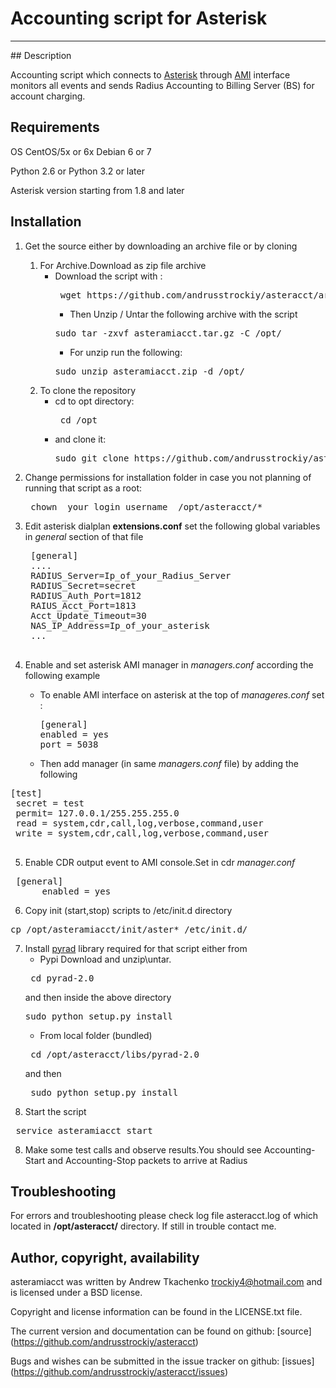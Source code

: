 # Accounting script for Asterisk
<hr> </hr>
## Description

Accounting script which connects to [Asterisk](https://www.digium.com/products/asterisk/software) through [AMI](https://wiki.asterisk.org/wiki/display/AST/AMI+Event+Documentation)
 interface monitors all events and sends Radius Accounting to Billing Server (BS) for account charging. 
 
## Requirements

OS CentOS/5x or 6x Debian 6 or 7

Python 2.6 or Python 3.2 or later

Asterisk version starting from 1.8 and later



## Installation

1. Get the source either by downloading an archive file or by cloning
   1. For Archive.Download as zip file archive
      + Download the script with :
        <pre> wget https://github.com/andrusstrockiy/asteracct/archive/master.zip -O asteramiacct.zip </pre>
        + Then Unzip / Untar the following archive with the script
        <pre>sudo tar -zxvf asteramiacct.tar.gz -C /opt/</pre>
        + For unzip run the following:
        <pre>sudo unzip asteramiacct.zip -d /opt/ </pre>
   2. To clone the repository
      + cd to opt directory:
        <pre> cd /opt </pre>
      + and clone it:
        <pre>sudo git clone https://github.com/andrusstrockiy/asteracct.git</pre>
2. Change permissions for installation folder in case you not planning of  running that script as a root:
    <pre> chown _your_login_username_ /opt/asteracct/* </pre>
3. Edit asterisk dialplan __extensions.conf__ set the following global variables in _general_ section of that file
    <pre>
    [general]
    ....
    RADIUS_Server=Ip_of_your_Radius_Server
    RADIUS_Secret=secret
    RADIUS_Auth_Port=1812
    RAIUS_Acct_Port=1813
    Acct_Update_Timeout=30
    NAS_IP_Address=Ip_of_your_asterisk
    ...
    </pre>

4. Enable and set asterisk AMI manager in <i>managers.conf</i> according the following example
    * To  enable AMI interface on asterisk at the top of <i>manageres.conf</i> set :
      <pre>
      [general] 
      enabled = yes 
      port = 5038 
      </pre>
    * Then add manager (in same  _managers.conf_ file) by adding the following 
<pre>[test]
 secret = test
 permit= 127.0.0.1/255.255.255.0 
 read = system,cdr,call,log,verbose,command,user
 write = system,cdr,call,log,verbose,command,user 
 </pre> 
5. Enable CDR output event to AMI console.Set in cdr _manager.conf_ 
<pre> [general]
      enabled = yes </pre>

6. Copy init (start,stop) scripts to /etc/init.d directory
<pre>cp /opt/asteramiacct/init/aster* /etc/init.d/ </pre>

7. Install [pyrad](https://pypi.python.org/pypi/pyrad) library required for that script either from
    * Pypi
        Download and unzip\untar.
    <pre> cd pyrad-2.0 </pre>
    and then inside the above directory
    <pre>sudo python setup.py install</pre>
    * From local folder (bundled)
    <pre> cd /opt/asteracct/libs/pyrad-2.0 </pre>
    and then 
    <pre> sudo python setup.py install</pre>
7. Start the script 
<pre> service asteramiacct start </pre>

8. Make some test calls and observe results.You should see Accounting-Start and Accounting-Stop packets to arrive at Radius



## Troubleshooting

For errors and troubleshooting please check log file asteracct.log of which located in __/opt/asteracct/__ directory.
If still in trouble contact me.



## Author, copyright, availability


asteramiacct was written by Andrew Tkachenko <trockiy4@hotmail.com> and is licensed
under a BSD license. 

Copyright and license information can be found in the LICENSE.txt file.

The current version and documentation can be found on github:
[source] (https://github.com/andrusstrockiy/asteracct)

Bugs and wishes can be submitted in the issue tracker on github:
[issues] (https://github.com/andrusstrockiy/asteracct/issues)

